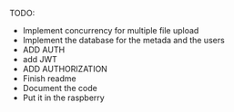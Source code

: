 TODO:

* Implement concurrency for multiple file upload
* Implement the database for the metada and the users
* ADD AUTH
* add JWT
* ADD AUTHORIZATION
* Finish readme
* Document the code
* Put it in the raspberry